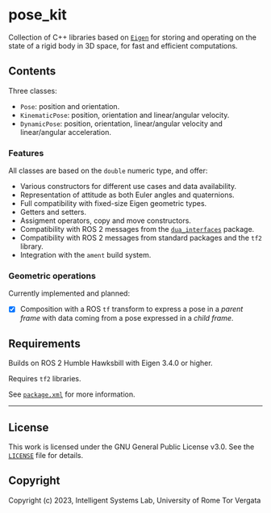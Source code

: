 # pose_kit

Collection of C++ libraries based on [`Eigen`](http://eigen.tuxfamily.org/index.php?title=Main_Page) for storing and operating on the state of a rigid body in 3D space, for fast and efficient computations.

## Contents

Three classes:

- `Pose`: position and orientation.
- `KinematicPose`: position, orientation and linear/angular velocity.
- `DynamicPose`: position, orientation, linear/angular velocity and linear/angular acceleration.

### Features

All classes are based on the `double` numeric type, and offer:

- Various constructors for different use cases and data availability.
- Representation of attitude as both Euler angles and quaternions.
- Full compatibility with fixed-size Eigen geometric types.
- Getters and setters.
- Assigment operators, copy and move constructors.
- Compatibility with ROS 2 messages from the [`dua_interfaces`](https://github.com/IntelligentSystemsLabUTV/dua-utils/blob/master/src/dua_interfaces/README.md) package.
- Compatibility with ROS 2 messages from standard packages and the `tf2` library.
- Integration with the `ament` build system.

### Geometric operations

Currently implemented and planned:

- [x] Composition with a ROS `tf` transform to express a pose in a *parent frame* with data coming from a pose expressed in a *child frame*.

## Requirements

Builds on ROS 2 Humble Hawksbill with Eigen 3.4.0 or higher.

Requires `tf2` libraries.

See [`package.xml`](package.xml) for more information.

---

## License

This work is licensed under the GNU General Public License v3.0. See the [`LICENSE`](LICENSE) file for details.

## Copyright

Copyright (c) 2023, Intelligent Systems Lab, University of Rome Tor Vergata

